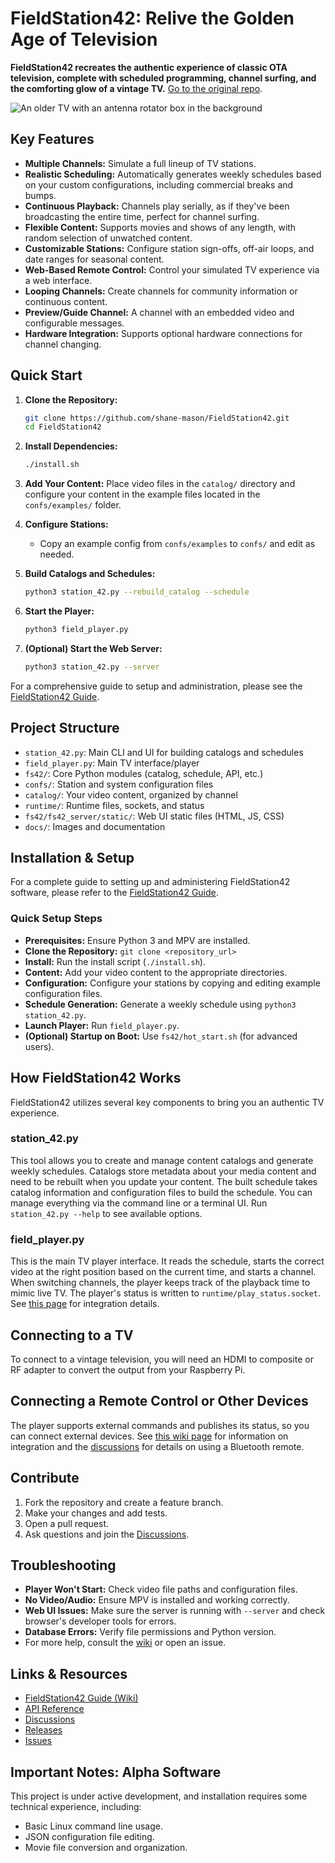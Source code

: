 # FieldStation42: Relive the Golden Age of Television

**FieldStation42 recreates the authentic experience of classic OTA television, complete with scheduled programming, channel surfing, and the comforting glow of a vintage TV.**  [Go to the original repo](https://github.com/shane-mason/FieldStation42).

![An older TV with an antenna rotator box in the background](docs/retro-tv.png?raw=true)

## Key Features

*   **Multiple Channels:** Simulate a full lineup of TV stations.
*   **Realistic Scheduling:**  Automatically generates weekly schedules based on your custom configurations, including commercial breaks and bumps.
*   **Continuous Playback:**  Channels play serially, as if they've been broadcasting the entire time, perfect for channel surfing.
*   **Flexible Content:** Supports movies and shows of any length, with random selection of unwatched content.
*   **Customizable Stations:**  Configure station sign-offs, off-air loops, and date ranges for seasonal content.
*   **Web-Based Remote Control:** Control your simulated TV experience via a web interface.
*   **Looping Channels:** Create channels for community information or continuous content.
*   **Preview/Guide Channel:**  A channel with an embedded video and configurable messages.
*   **Hardware Integration:** Supports optional hardware connections for channel changing.

## Quick Start

1.  **Clone the Repository:**

    ```bash
    git clone https://github.com/shane-mason/FieldStation42.git
    cd FieldStation42
    ```

2.  **Install Dependencies:**

    ```bash
    ./install.sh
    ```

3.  **Add Your Content:** Place video files in the `catalog/` directory and configure your content in the example files located in the `confs/examples/` folder.
4.  **Configure Stations:**
    *   Copy an example config from `confs/examples` to `confs/` and edit as needed.
5.  **Build Catalogs and Schedules:**

    ```bash
    python3 station_42.py --rebuild_catalog --schedule
    ```

6.  **Start the Player:**

    ```bash
    python3 field_player.py
    ```

7.  **(Optional) Start the Web Server:**

    ```bash
    python3 station_42.py --server
    ```

For a comprehensive guide to setup and administration, please see the [FieldStation42 Guide](https://github.com/shane-mason/FieldStation42/wiki).

## Project Structure

*   `station_42.py`: Main CLI and UI for building catalogs and schedules
*   `field_player.py`: Main TV interface/player
*   `fs42/`: Core Python modules (catalog, schedule, API, etc.)
*   `confs/`: Station and system configuration files
*   `catalog/`: Your video content, organized by channel
*   `runtime/`: Runtime files, sockets, and status
*   `fs42/fs42_server/static/`: Web UI static files (HTML, JS, CSS)
*   `docs/`: Images and documentation

## Installation & Setup

For a complete guide to setting up and administering FieldStation42 software, please refer to the [FieldStation42 Guide](https://github.com/shane-mason/FieldStation42/wiki).

### Quick Setup Steps

*   **Prerequisites:** Ensure Python 3 and MPV are installed.
*   **Clone the Repository:** `git clone <repository_url>`
*   **Install:** Run the install script (`./install.sh`).
*   **Content:** Add your video content to the appropriate directories.
*   **Configuration:** Configure your stations by copying and editing example configuration files.
*   **Schedule Generation:** Generate a weekly schedule using `python3 station_42.py`.
*   **Launch Player:** Run `field_player.py`.
*   **(Optional) Startup on Boot:**  Use `fs42/hot_start.sh` (for advanced users).

## How FieldStation42 Works

FieldStation42 utilizes several key components to bring you an authentic TV experience.

### station\_42.py

This tool allows you to create and manage content catalogs and generate weekly schedules. Catalogs store metadata about your media content and need to be rebuilt when you update your content. The built schedule takes catalog information and configuration files to build the schedule.  You can manage everything via the command line or a terminal UI. Run `station_42.py --help` to see available options.

### field\_player.py

This is the main TV player interface. It reads the schedule, starts the correct video at the right position based on the current time, and starts a channel. When switching channels, the player keeps track of the playback time to mimic live TV. The player's status is written to `runtime/play_status.socket`.  See [this page](https://github.com/shane-mason/FieldStation42/wiki/Changing-Channel-From-Script) for integration details.

## Connecting to a TV

To connect to a vintage television, you will need an HDMI to composite or RF adapter to convert the output from your Raspberry Pi.

## Connecting a Remote Control or Other Devices

The player supports external commands and publishes its status, so you can connect external devices. See [this wiki page](https://github.com/shane-mason/FieldStation42/wiki/Changing-Channel-From-Script) for information on integration and the [discussions](https://github.com/shane-mason/FieldStation42/discussions/47) for details on using a Bluetooth remote.

## Contribute

1.  Fork the repository and create a feature branch.
2.  Make your changes and add tests.
3.  Open a pull request.
4.  Ask questions and join the [Discussions](https://github.com/shane-mason/FieldStation42/discussions).

## Troubleshooting

*   **Player Won't Start:**  Check video file paths and configuration files.
*   **No Video/Audio:** Ensure MPV is installed and working correctly.
*   **Web UI Issues:** Make sure the server is running with `--server` and check browser's developer tools for errors.
*   **Database Errors:** Verify file permissions and Python version.
*   For more help, consult the [wiki](https://github.com/shane-mason/FieldStation42/wiki) or open an issue.

## Links & Resources

*   [FieldStation42 Guide (Wiki)](https://github.com/shane-mason/FieldStation42/wiki)
*   [API Reference](fs42/fs42_server/README.md)
*   [Discussions](https://github.com/shane-mason/FieldStation42/discussions)
*   [Releases](https://github.com/shane-mason/FieldStation42/releases)
*   [Issues](https://github.com/shane-mason/FieldStation42/issues)

## Important Notes: Alpha Software

This project is under active development, and installation requires some technical experience, including:

*   Basic Linux command line usage.
*   JSON configuration file editing.
*   Movie file conversion and organization.
